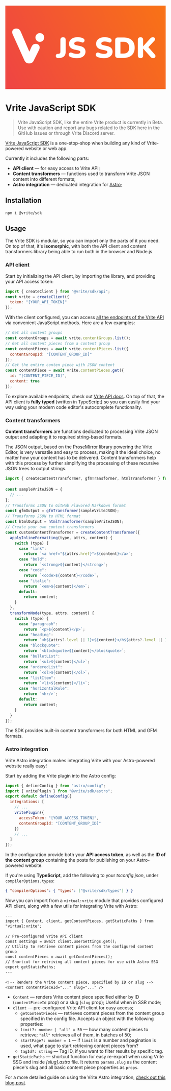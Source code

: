 ![Vrite JS SDK cover](./cover.png)

# Vrite JavaScript SDK

> Vrite JavaScript SDK, like the entire Vrite product is currently in Beta. Use with caution and report any bugs related to the SDK here in the GitHub Issues or through Vrite Discord server.

[Vrite JavaScript SDK](https://github.com/vriteio/vrite/tree/main/packages/sdk/javascript) is a one-stop-shop when building any kind of Vrite-powered website or web app.

Currently it includes the following parts:

- **API client** — for easy access to Vrite API;
- **Content transformers** — functions used to transform Vrite JSON content into different formats;
- **Astro integration** — dedicated integration for [Astro](<%5Bhttps://astro.build/%5D(https://astro.build/)>);

## Installation

```shell
npm i @vrite/sdk

```

## Usage

The Vrite SDK is modular, so you can import only the parts of it you need. On top of that, it's **isomorphic**, with both the API client and content transformers library being able to run both in the browser and Node.js.

### API client

Start by initializing the API client, by importing the library, and providing your API access token:

```javascript
import { createClient } from "@vrite/sdk/api";
const vrite = createClient({
  token: "[YOUR_API_TOKEN]"
});
```

With the client configured, you can access [all the endpoints of the Vrite API](https://generator.swagger.io/?url=https://api.vrite.io/swagger.json) via convenient JavaScript methods. Here are a few examples:

```javascript
// Get all content groups
const contentGroups = await vrite.contentGroups.list();
// Get all content pieces from a content group
const contentPieces = await vrite.contentPieces.list({
  contentGroupId: "[CONTENT_GROUP_ID]"
});
// Get the entire conten piece with JSON content
const contentPiece = await vrite.contentPieces.get({
  id: "[CONTENT_PIECE_ID]",
  content: true
});
```

To explore available endpoints, check out [Vrite API docs](https://generator.swagger.io/?url=https://api.vrite.io/swagger.json). On top of that, the API client is **fully typed** (written in TypeScript) so you can easily find your way using your modern code editor's autocomplete functionality.

### Content transformers

**Content transformers** are functions dedicated to processing Vrite JSON output and adapting it to required string-based formats.

The JSON output, based on the [ProseMirror](https://prosemirror.net/) library powering the Vrite Editor, is very versatile and easy to process, making it the ideal choice, no matter how your content has to be delivered. Content transformers help with this process by further simplifying the processing of these recursive JSON trees to output strings.

```javascript
import { createContentTransformer, gfmTransformer, htmlTransformer } from "@vrite/sdk/transformers";

const sampleVriteJSON = {
  // ...
};
// Transforms JSON to GitHub Flavored Markdown format
const gfmOutput = gfmTransformer(sampleVriteJSON);
// Transforms JSON to HTML format
const htmlOutput = htmlTransformer(sampleVriteJSON);
// Create your own content transformers
const customContentTransformer = createContentTransformer({
  applyInlineFormatting(type, attrs, content) {
    switch (type) {
      case "link":
        return `<a href="${attrs.href}">${content}</a>`;
      case "bold":
        return `<strong>${content}</strong>`;
      case "code":
        return `<code>${content}</code>`;
      case "italic":
        return `<em>${content}</em>`;
      default:
        return content;
    }
  },
  transformNode(type, attrs, content) {
    switch (type) {
      case "paragraph":
        return `<p>${content}</p>`;
      case "heading":
        return `<h${attrs?.level || 1}>${content}</h${attrs?.level || 1}>`;
      case "blockquote":
        return `<blockquote>${content}</blockquote>`;
      case "bulletList":
        return `<ul>${content}</ul>`;
      case "orderedList":
        return `<ol>${content}</ol>`;
      case "listItem":
        return `<li>${content}</li>`;
      case "horizontalRule":
        return `<hr/>`;
      default:
        return content;
    }
  }
});
```

The SDK provides built-in content transformers for both HTML and GFM formats.

### Astro integration

Vrite Astro integration makes integrating Vrite with your Astro-powered website really easy!

Start by adding the Vrite plugin into the Astro config:

```javascript
import { defineConfig } from "astro/config";
import { vritePlugin } from "@vrite/sdk/astro";
export default defineConfig({
  integrations: [
    // ...
    vritePlugin({
      accessToken: "[YOUR_ACCESS_TOKEN]",
      contentGroupId: "[CONTENT_GROUP_ID]"
    })
    // ...
  ]
});
```

In the configuration provide both your **API access token**, as well as the **ID of the content group** containing the posts for publishing on your Astro-powered website.

If you're using **TypeScript**, add the following to your _tsconfig.json_, under `compilerOptions.types`:

```json
{ "compilerOptions": { "types": ["@vrite/sdk/types"] } }
```

Now you can import from a `virtual:vrite` module that provides configured API client, along with a few utils for integrating Vrite with Astro:

```astro
---
import { Content, client, getContentPieces, getStaticPaths } from "virtual:vrite";

// Pre-configured Vrite API client
const settings = await client.userSettings.get();
// Utility to retrieve content pieces from the configured content group
const contentPieces = await getContentPieces();
// Shortcut for retriving all content pieces for use with Astro SSG
export getStaticPaths;
---

<!-- Renders the Vrite content piece, specified by ID or slug -->
<content contentPieceId="..." slug="..." />
```

- `Content` — renders Vrite content piece specified either by ID (`contentPieceId` prop) or a slug (`slug` prop); Useful when in SSR mode;
- `client` — pre-configured Vrite API client for easy access;
  - `getContentPieces` — retrieves content pieces from the content group specified in the config file. Accepts an object with the following properties:
  - `limit?: number | "all" = 50` — how many content pieces to retrieve; `"all"` retrieves all of them, in batches of 50;
  - `startPage?: number = 1` — if `limit` is a number and pagination is used, what page to start retrieving content pieces from?
  - `tagId?: string` — Tag ID, if you want to filter results by specific tag.
- `getStaticPaths` — shortcut function for easy re-export when using Vrite SSG and inside _[slug].astro_ file. It returns `params.slug` as the content piece's slug and all basic content piece properties as `props`.

For a more detailed guide on using the Vrite Astro integration, [check out this blog post](https://vrite.io/blog/start-programming-blog-in-minutes-with-astro-and-vrite/).

